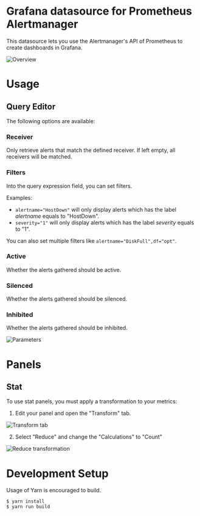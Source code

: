 # Grafana datasource for Prometheus Alertmanager

This datasource lets you use the Alertmanager's API of Prometheus to create dashboards in Grafana.

![Overview](https://raw.githubusercontent.com/camptocamp/grafana-prometheus-alertmanager-datasource/master/img/overview.png)

# Usage

## Query Editor

The following options are available:

### Receiver

Only retrieve alerts that match the defined receiver. If left empty, all receivers will be matched.

### Filters

Into the query expression field, you can set filters.

Examples:

 - `alertname="HostDown"` will only display alerts which has the label *alertname* equals to "HostDown".
 - `severity="1"` will only display alerts which has the label *severity* equals to "1".

You can also set multiple filters like `alertname="DiskFull",df="opt"`.

### Active

Whether the alerts gathered should be active.

### Silenced

Whether the alerts gathered should be silenced.

### Inhibited

Whether the alerts gathered should be inhibited.

![Parameters](https://raw.githubusercontent.com/camptocamp/grafana-prometheus-alertmanager-datasource/master/img/table.png)

# Panels

## Stat

To use stat panels, you must apply a transformation to your metrics:

1. Edit your panel and open the "Transform" tab.

![Transform tab](https://raw.githubusercontent.com/camptocamp/grafana-prometheus-alertmanager-datasource/master/img/singlestat-transform.png)

2. Select "Reduce" and change the "Calculations" to "Count"

![Reduce transformation](https://raw.githubusercontent.com/camptocamp/grafana-prometheus-alertmanager-datasource/master/img/singlestat-reduce.png)

# Development Setup

Usage of Yarn is encouraged to build.

```shell
$ yarn install
$ yarn run build
```
